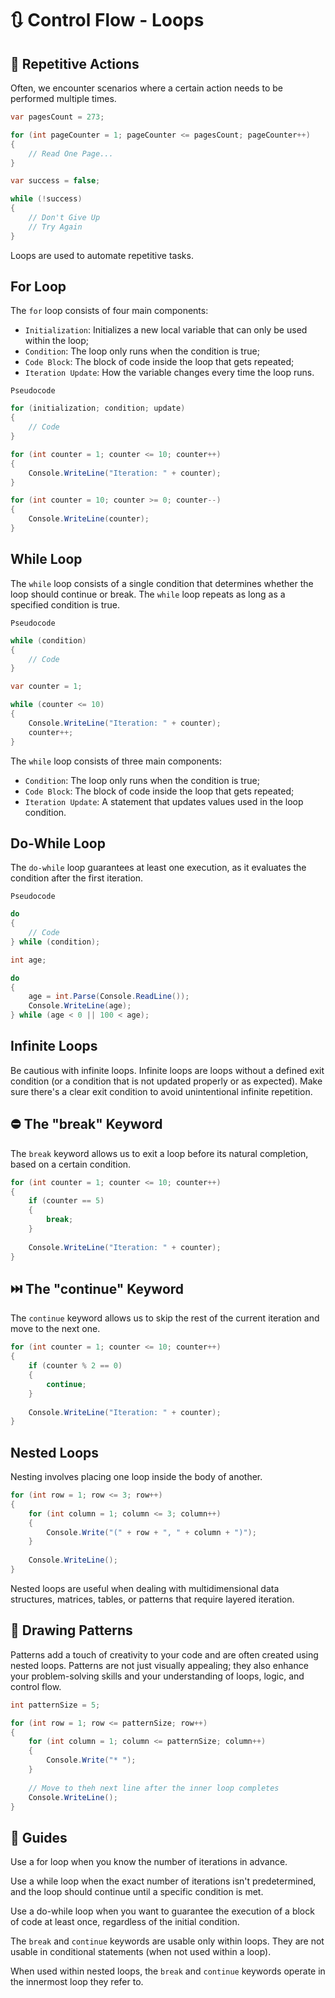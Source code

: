 # 🔃 Control Flow - Loops

## 🔁 Repetitive Actions

Often, we encounter scenarios where a certain action needs to be performed multiple times.

```csharp
var pagesCount = 273;

for (int pageCounter = 1; pageCounter <= pagesCount; pageCounter++)
{
	// Read One Page...
}
```

```csharp
var success = false;

while (!success)
{
	// Don't Give Up
	// Try Again
}
```

Loops are used to automate repetitive tasks.

## For Loop

The `for` loop consists of four main components:
- `Initialization`: Initializes a new local variable that can only be used within the loop;
- `Condition`: The loop only runs when the condition is true;
- `Code Block`: The block of code inside the loop that gets repeated;
- `Iteration Update`: How the variable changes every time the loop runs.

`Pseudocode`

```csharp
for (initialization; condition; update)
{
	// Code
}
```

```csharp
for (int counter = 1; counter <= 10; counter++)
{
	Console.WriteLine("Iteration: " + counter);
}
```

```csharp
for (int counter = 10; counter >= 0; counter--)
{
	Console.WriteLine(counter);
}
```

## While Loop

The `while` loop consists of a single condition that determines whether the loop should continue or break. The `while` loop repeats as long as a specified condition is true.

`Pseudocode`

```csharp
while (condition)
{
	// Code
}
```

```csharp
var counter = 1;

while (counter <= 10)
{
	Console.WriteLine("Iteration: " + counter);
	counter++;
}
```

The `while` loop consists of three main components:
- `Condition`: The loop only runs when the condition is true;
- `Code Block`: The block of code inside the loop that gets repeated;
- `Iteration Update`: A statement that updates values used in the loop condition.

## Do-While Loop

The `do-while` loop guarantees at least one execution, as it evaluates the condition after the first iteration.

`Pseudocode`

```csharp
do
{
	// Code
} while (condition);
```

```csharp
int age;

do
{
	age = int.Parse(Console.ReadLine());
	Console.WriteLine(age);
} while (age < 0 || 100 < age);
```

## Infinite Loops

Be cautious with infinite loops. Infinite loops are loops without a defined exit condition (or a condition that is not updated properly or as expected). Make sure there's a clear exit condition to avoid unintentional infinite repetition.

## ⛔ The "break" Keyword

The `break` keyword allows us to exit a loop before its natural completion, based on a certain condition.

```csharp
for (int counter = 1; counter <= 10; counter++)
{
	if (counter == 5)
	{
		break;
	}
	
	Console.WriteLine("Iteration: " + counter);
}
```

## ⏭️ The "continue" Keyword

The `continue` keyword allows us to skip the rest of the current iteration and move to the next one.

```csharp
for (int counter = 1; counter <= 10; counter++)
{
	if (counter % 2 == 0)
	{
		continue;
	}
	
	Console.WriteLine("Iteration: " + counter);
}
```

## Nested Loops

Nesting involves placing one loop inside the body of another.

```csharp
for (int row = 1; row <= 3; row++)
{
	for (int column = 1; column <= 3; column++)
	{
		Console.Write("(" + row + ", " + column + ")");
	}
	
	Console.WriteLine();
}
```

Nested loops are useful when dealing with multidimensional data structures, matrices, tables, or patterns that require layered iteration.

## 🎨 Drawing Patterns

Patterns add a touch of creativity to your code and are often created using nested loops. Patterns are not just visually appealing; they also enhance your problem-solving skills and your understanding of loops, logic, and control flow.

```csharp
int patternSize = 5;

for (int row = 1; row <= patternSize; row++)
{
	for (int column = 1; column <= patternSize; column++)
	{
		Console.Write("* ");
	}
	
	// Move to theh next line after the inner loop completes
	Console.WriteLine();
}
```

## 📜 Guides

Use a for loop when you know the number of iterations in advance.

Use a while loop when the exact number of iterations isn't predetermined, and the loop should continue until a specific condition is met.

Use a do-while loop when you want to guarantee the execution of a block of code at least once, regardless of the initial condition.

The `break` and `continue` keywords are usable only within loops. They are not usable in conditional statements (when not used within a loop).

When used within nested loops, the `break` and `continue` keywords operate in the innermost loop they refer to.